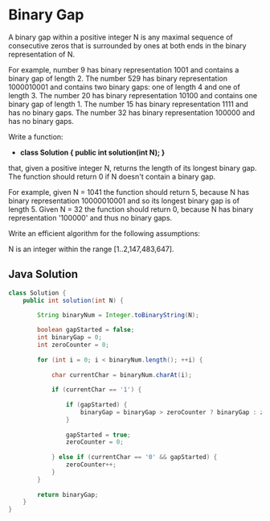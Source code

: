 
# Binary Gap

A binary gap within a positive integer N is any maximal sequence of consecutive zeros that is surrounded by ones at both ends in the binary representation of N.

For example, number 9 has binary representation 1001 and contains a binary gap of length 2. The number 529 has binary representation 1000010001 and contains two binary gaps: one of length 4 and one of length 3. The number 20 has binary representation 10100 and contains one binary gap of length 1. The number 15 has binary representation 1111 and has no binary gaps. The number 32 has binary representation 100000 and has no binary gaps.

Write a function:

* __class Solution { public int solution(int N); }__


that, given a positive integer N, returns the length of its longest binary gap. The function should return 0 if N doesn't contain a binary gap.

For example, given N = 1041 the function should return 5, because N has binary representation 10000010001 and so its longest binary gap is of length 5. Given N = 32 the function should return 0, because N has binary representation '100000' and thus no binary gaps.

Write an efficient algorithm for the following assumptions:

N is an integer within the range [1..2,147,483,647].

## Java Solution

```java
class Solution {
    public int solution(int N) {
        
        String binaryNum = Integer.toBinaryString(N);

        boolean gapStarted = false;
        int binaryGap = 0;
        int zeroCounter = 0;
        
        for (int i = 0; i < binaryNum.length(); ++i) {
  
            char currentChar = binaryNum.charAt(i);
        
            if (currentChar == '1') {
                
                if (gapStarted) {
                    binaryGap = binaryGap > zeroCounter ? binaryGap : zeroCounter;
                }
                
                gapStarted = true;
                zeroCounter = 0;
                
            } else if (currentChar == '0' && gapStarted) {
                zeroCounter++;
            }
        }
        
        return binaryGap;
    }
}
```